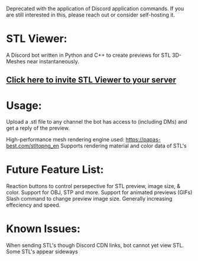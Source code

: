 Deprecated with the application of Discord application commands. If you are still interested in this, please reach out or consider self-hosting it.

# STL Viewer:
A Discord bot written in Python and C++ to create previews for STL 3D-Meshes near instantaneously.

## [Click here to invite STL Viewer to your server](https://discord.com/api/oauth2/authorize?client_id=1047750288687247420&permissions=549756062720&scope=applications.commands%20bot)

# Usage:
  Upload a .stl file to any channel the bot has access to (including DMs) and get a reply of the preview.

High-performance mesh rendering engine used: https://papas-best.com/stltopng_en
Supports rendering material and color data of STL's

# Future Feature List:
  Reaction buttons to control persepective for STL preview, image size, & color.
  Support for OBJ, STP and more.
  Support for animated previews (GIFs)
  Slash command to change preview image size.
  Generally increasing effeciency and speed.

# Known Issues:
  When sending STL's though Discord CDN links, bot cannot yet view STL.
  Some STL's appear sideways
